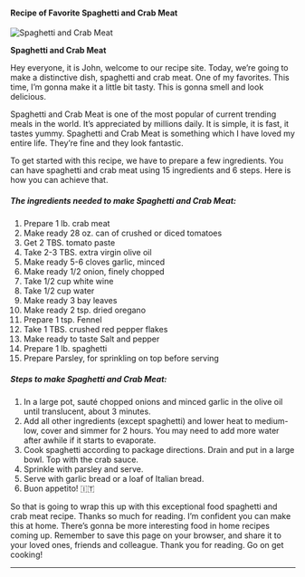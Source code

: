             

#### Recipe of Favorite Spaghetti and Crab Meat

![Spaghetti and Crab Meat](https://img-global.cpcdn.com/recipes/04749d9e2ebdef78/751x532cq70/spaghetti-and-crab-meat-recipe-main-photo.jpg)

**Spaghetti and Crab Meat**

Hey everyone, it is John, welcome to our recipe site. Today, we’re going to make a distinctive dish, spaghetti and crab meat. One of my favorites. This time, I’m gonna make it a little bit tasty. This is gonna smell and look delicious.

Spaghetti and Crab Meat is one of the most popular of current trending meals in the world. It’s appreciated by millions daily. It is simple, it is fast, it tastes yummy. Spaghetti and Crab Meat is something which I have loved my entire life. They’re fine and they look fantastic.

To get started with this recipe, we have to prepare a few ingredients. You can have spaghetti and crab meat using 15 ingredients and 6 steps. Here is how you can achieve that.

##### The ingredients needed to make Spaghetti and Crab Meat:

1.  Prepare 1 lb. crab meat
2.  Make ready 28 oz. can of crushed or diced tomatoes
3.  Get 2 TBS. tomato paste
4.  Take 2-3 TBS. extra virgin olive oil
5.  Make ready 5-6 cloves garlic, minced
6.  Make ready 1/2 onion, finely chopped
7.  Take 1/2 cup white wine
8.  Take 1/2 cup water
9.  Make ready 3 bay leaves
10.  Make ready 2 tsp. dried oregano
11.  Prepare 1 tsp. Fennel
12.  Take 1 TBS. crushed red pepper flakes
13.  Make ready to taste Salt and pepper
14.  Prepare 1 lb. spaghetti
15.  Prepare Parsley, for sprinkling on top before serving

##### Steps to make Spaghetti and Crab Meat:

1.  In a large pot, sauté chopped onions and minced garlic in the olive oil until translucent, about 3 minutes.
2.  Add all other ingredients (except spaghetti) and lower heat to medium-low, cover and simmer for 2 hours. You may need to add more water after awhile if it starts to evaporate.
3.  Cook spaghetti according to package directions. Drain and put in a large bowl. Top with the crab sauce.
4.  Sprinkle with parsley and serve.
5.  Serve with garlic bread or a loaf of Italian bread.
6.  Buon appetito! 🇮🇹

So that is going to wrap this up with this exceptional food spaghetti and crab meat recipe. Thanks so much for reading. I’m confident you can make this at home. There’s gonna be more interesting food in home recipes coming up. Remember to save this page on your browser, and share it to your loved ones, friends and colleague. Thank you for reading. Go on get cooking!

* * *